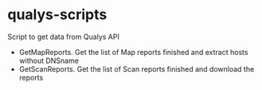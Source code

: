 # qualys-scripts
Script to get data from Qualys API 

- GetMapReports. Get the list of Map reports finished and extract hosts without DNSname
- GetScanReports. Get the list of Scan reports finished and download the reports
